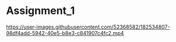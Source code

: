 # Assignment_1


https://user-images.githubusercontent.com/52368582/182534807-98df4add-5942-40e5-b8e3-c841907c4fc2.mp4

